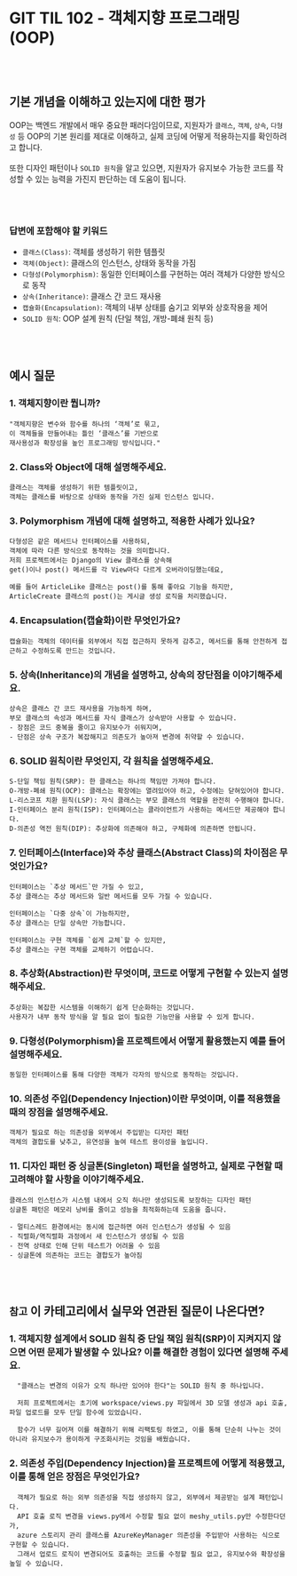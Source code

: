 # GIT TIL 102 - 객체지향 프로그래밍 (OOP)

<br><br>

## 기본 개념을 이해하고 있는지에 대한 평가
OOP는 백엔드 개발에서 매우 중요한 패러다임이므로, 지원자가 `클래스`, `객체`, `상속`, `다형성` 등 OOP의 기본 원리를 제대로 이해하고, 실제 코딩에 어떻게 적용하는지를 확인하려고 합니다.  <br>
<br>
또한 디자인 패턴이나 `SOLID 원칙`을 알고 있으면, 지원자가 유지보수 가능한 코드를 작성할 수 있는 능력을 가진지 판단하는 데 도움이 됩니다.

<br><br>

### 답변에 포함해야 할 키워드
  - `클래스(Class)`: 객체를 생성하기 위한 템플릿
  - `객체(Object)`: 클래스의 인스턴스, 상태와 동작을 가짐
  - `다형성(Polymorphism)`: 동일한 인터페이스를 구현하는 여러 객체가 다양한 방식으로 동작
  - `상속(Inheritance)`: 클래스 간 코드 재사용
  - `캡슐화(Encapsulation)`: 객체의 내부 상태를 숨기고 외부와 상호작용을 제어
  - `SOLID 원칙`: OOP 설계 원칙 (단일 책임, 개방-폐쇄 원칙 등)

<br><br>

## 예시 질문

### 1. 객체지향이란 뭡니까?
    "객체지향은 변수와 함수를 하나의 ‘객체’로 묶고, 
    이 객체들을 만들어내는 틀인 ‘클래스’를 기반으로 
    재사용성과 확장성을 높인 프로그래밍 방식입니다."

### 2. Class와 Object에 대해 설명해주세요.
    클래스는 객체를 생성하기 위한 템플릿이고, 
    객체는 클래스를 바탕으로 상태와 동작을 가진 실제 인스턴스 입니다.

### 3. Polymorphism 개념에 대해 설명하고, 적용한 사례가 있나요?
    다형성은 같은 메서드나 인터페이스를 사용하되, 
    객체에 따라 다른 방식으로 동작하는 것을 의미합니다.
    저희 프로젝트에서는 Django의 View 클래스를 상속해
    get()이나 post() 메서드를 각 View마다 다르게 오버라이딩했는데요,

    예를 들어 ArticleLike 클래스는 post()를 통해 좋아요 기능을 하지만, ArticleCreate 클래스의 post()는 게시글 생성 로직을 처리했습니다.

### 4. Encapsulation(캡슐화)이란 무엇인가요?
    캡슐화는 객체의 데이터를 외부에서 직접 접근하지 못하게 감추고, 메서드를 통해 안전하게 접근하고 수정하도록 만드는 것입니다.

### 5. 상속(Inheritance)의 개념을 설명하고, 상속의 장단점을 이야기해주세요.
    상속은 클래스 간 코드 재사용을 가능하게 하며, 
    부모 클래스의 속성과 메서드를 자식 클래스가 상속받아 사용할 수 있습니다. 
    - 장점은 코드 중복을 줄이고 유지보수가 쉬워지며, 
    - 단점은 상속 구조가 복잡해지고 의존도가 높아져 변경에 취약할 수 있습니다.

### 6. SOLID 원칙이란 무엇인지, 각 원칙을 설명해주세요.
    S-단일 책임 원칙(SRP): 한 클래스는 하나의 책임만 가져야 합니다.
    O-개방-폐쇄 원칙(OCP): 클래스는 확장에는 열려있어야 하고, 수정에는 닫혀있어야 합니다.
    L-리스코프 치환 원칙(LSP): 자식 클래스는 부모 클래스의 역할을 완전히 수행해야 합니다.
    I-인터페이스 분리 원칙(ISP): 인터페이스는 클라이언트가 사용하는 메서드만 제공해야 합니다.
    D-의존성 역전 원칙(DIP): 추상화에 의존해야 하고, 구체화에 의존하면 안됩니다.
    
### 7. 인터페이스(Interface)와 추상 클래스(Abstract Class)의 차이점은 무엇인가요?
    인터페이스는 `추상 메서드`만 가질 수 있고, 
    추상 클래스는 추상 메서드와 일반 메서드를 모두 가질 수 있습니다.

    인터페이스는 `다중 상속`이 가능하지만, 
    추상 클래스는 단일 상속만 가능합니다.

    인터페이스는 구현 객체를 `쉽게 교체`할 수 있지만, 
    추상 클래스는 구현 객체를 교체하기 어렵습니다.

### 8. 추상화(Abstraction)란 무엇이며, 코드로 어떻게 구현할 수 있는지 설명해주세요.
    추상화는 복잡한 시스템을 이해하기 쉽게 단순화하는 것입니다.
    사용자가 내부 동작 방식을 알 필요 없이 필요한 기능만을 사용할 수 있게 합니다.

### 9. 다형성(Polymorphism)을 프로젝트에서 어떻게 활용했는지 예를 들어 설명해주세요.
    동일한 인터페이스를 통해 다양한 객체가 각자의 방식으로 동작하는 것입니다.

### 10. 의존성 주입(Dependency Injection)이란 무엇이며, 이를 적용했을 때의 장점을 설명해주세요.
    객체가 필요로 하는 의존성을 외부에서 주입받는 디자인 패턴
    객체의 결합도를 낮추고, 유연성을 높여 테스트 용이성을 높입니다.

### 11. 디자인 패턴 중 싱글톤(Singleton) 패턴을 설명하고, 실제로 구현할 때 고려해야 할 사항을 이야기해주세요.
    클래스의 인스턴스가 시스템 내에서 오직 하나만 생성되도록 보장하는 디자인 패턴
    싱글톤 패턴은 메모리 낭비를 줄이고 성능을 최적화하는데 도움을 줍니다.

    - 멀티스레드 환경에서는 동시에 접근하면 여러 인스턴스가 생성될 수 있음
    - 직렬화/역직렬화 과정에서 새 인스턴스가 생성될 수 있음
    - 전역 상태로 인해 단위 테스트가 어려울 수 있음
    - 싱글톤에 의존하는 코드는 결합도가 높아짐

<br><br>

## `참고` **이 카테고리에서 실무와 연관된 질문이 나온다면?**

### 1. 객체지향 설계에서 SOLID 원칙 중 단일 책임 원칙(SRP)이 지켜지지 않으면 어떤 문제가 발생할 수 있나요? 이를 해결한 경험이 있다면 설명해 주세요.
```
  "클래스는 변경의 이유가 오직 하나만 있어야 한다"는 SOLID 원칙 중 하나입니다.

  저희 프로젝트에서는 초기에 workspace/views.py 파일에서 3D 모델 생성과 api 호출, 파일 업로드를 모두 단일 함수에 있었습니다. 
  
  함수가 너무 길어져 이를 해결하기 위해 리팩토링 하였고, 이를 통해 단순히 나누는 것이 아니라 유지보수가 용이하게 구조화시키는 것임을 배웠습니다.
```

### 2. 의존성 주입(Dependency Injection)을 프로젝트에 어떻게 적용했고, 이를 통해 얻은 장점은 무엇인가요?
```
  객체가 필요로 하는 외부 의존성을 직접 생성하지 않고, 외부에서 제공받는 설계 패턴입니다. 
  API 호출 로직 변경을 views.py에서 수정할 필요 없이 meshy_utils.py만 수정한다던가, 
  azure 스토리지 관리 클래스를 AzureKeyManager 의존성을 주입받아 사용하는 식으로 구현할 수 있습니다.
  그래서 업로드 로직이 변경되어도 호출하는 코드를 수정할 필요 없고, 유지보수와 확장성을 높일 수 있습니다.
```

<br><br>


